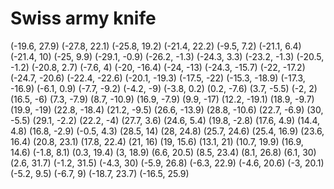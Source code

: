 Swiss army knife
================

(-19.6, 27.9)
(-27.8, 22.1)
(-25.8, 19.2)
(-21.4, 22.2)
(-9.5, 7.2)
(-21.1, 6.4)
(-21.4, 10)
(-25, 9.9)
(-29.1, -0.9)
(-26.2, -1.3)
(-24.3, 3.3)
(-23.2, -1.3)
(-20.5, -1.2)
(-20.8, 2.7)
(-7.6, 4)
(-20, -16.4)
(-24, -13)
(-24.3, -15.7)
(-22, -17.2)
(-24.7, -20.6)
(-22.4, -22.6)
(-20.1, -19.3)
(-17.5, -22)
(-15.3, -18.9)
(-17.3, -16.9)
(-6.1, 0.9)
(-7.7, -9.2)
(-4.2, -9)
(-3.8, 0.2)
(0.2, -7.6)
(3.7, -5.5)
(-2, 2)
(16.5, -6)
(7.3, -7.9)
(8.7, -10.9)
(16.9, -7.9)
(9.9, -17)
(12.2, -19.1)
(18.9, -9.7)
(19.9, -19)
(22.8, -18.4)
(21.2, -9.5)
(26.6, -13.9)
(28.8, -10.6)
(22.7, -6.9)
(30, -5.5)
(29.1, -2.2)
(22.2, -4)
(27.7, 3.6)
(24.6, 5.4)
(19.8, -2.8)
(17.6, 4.9)
(14.4, 4.8)
(16.8, -2.9)
(-0.5, 4.3)
(28.5, 14)
(28, 24.8)
(25.7, 24.6)
(25.4, 16.9)
(23.6, 16.4)
(20.8, 23.1)
(17.8, 22.4)
(21, 16)
(19, 15.6)
(13.1, 21)
(10.7, 19.9)
(16.9, 14.6)
(-1.8, 8.1)
(0.3, 19.4)
(3, 18.9)
(6.6, 20.5)
(8.5, 23.4)
(8.1, 26.8)
(6.1, 30)
(2.6, 31.7)
(-1.2, 31.5)
(-4.3, 30)
(-5.9, 26.8)
(-6.3, 22.9)
(-4.6, 20.6)
(-3, 20.1)
(-5.2, 9.5)
(-6.7, 9)
(-18.7, 23.7)
(-16.5, 25.9)